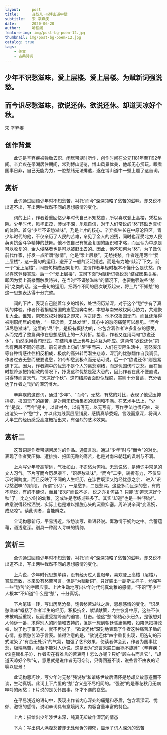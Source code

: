 ```yaml
---
layout:     post
title:      丑奴儿·书博山道中壁
subtitle:   宋 辛弃疾
date:       2020-06-20
author:     听松阁
feature-img: img/post-bg-poem-12.jpg
thumbnail: img/post-bg-poem-12.jpg
catalog: true
tags:
    - 美文
    - 古典诗词
---
```



## 少年不识愁滋味，爱上层楼。爱上层楼。为赋新词强说愁。 
## 而今识尽愁滋味，欲说还休。欲说还休。却道天凉好个秋。

宋 辛弃疾

## 创作背景

　　此词是辛弃疾被弹劾去职、闲居带湖时所作，创作时间在公元1181年至1192年间。辛弃疾在带湖居住期间，常到博山游览，博山风景优美，他却无心赏玩。眼看国事日非，自己无能为力，一腔愁绪无法排遣，遂在博山道中一壁上题了这首词。





## 赏析

　　此词通过回顾少年时不知愁苦，衬托“而今”深深领略了愁苦的滋味，却又说不出道不出，写出两种截然不同的思想感情的变化。

　　词的上片，作者着重回忆少年时代自己不知愁苦，所以喜欢登上高楼，凭栏远眺。少年时代，风华正茂，涉世不深，乐观自信，对于人们常说的“愁”还缺乏真切的体验。首句“少年不识愁滋味”，乃是上片的核心。辛弃疾生长在中原沦陷区。青少年时代的他，不仅亲历了人民的苦难，亲见了金人的凶残，同时也深受北方人民英勇抗金斗争精神的鼓舞。他不仅自己有抗金复国的胆识和才略，而且认为中原是可以收复的，金人侵略者也是可以被赶出去的。因此，他不知何为“愁”，为了效仿前代作家，抒发一点所谓“愁情”，他是“爱上层楼”，无愁找愁。作者连用两个“爱上层楼”，这一叠句的运用，避开了一般的泛泛描述，而是有力地带起了下文。前一个“爱上层楼”，同首句构成因果复句，意谓作者年轻时根本不懂什么是忧愁，所以喜欢登楼赏玩。后一个“爱上层楼”，又同下面“为赋新词强说愁”结成因果关系，即因为爱上高楼而触发诗兴，在当时“不识愁滋味”的情况下，也要勉强说些“愁闷”之类的话。这一叠句的运用，把两个不同的层次联系起来，将上片“不知愁”的这一思想表达得十分完整。

　　词的下片，表现自己随着年岁的增长，处世阅历渐深，对于这个“愁”字有了真切的体验。作者怀着捐躯报国的志愿投奔南宋，本想与南宋政权同心协力，共建恢复大业。谁知，南宋政权对他招之即来，挥之即去，他不仅报国无门，而且还落得被削职闲居的境地，“一腔忠愤，无处发泄”，其心中的愁闷痛楚可以想见。“而今识尽愁滋味”，这里的“尽”字，是极有概括力的，它包含着作者许多复杂的感受，从而完成了整篇词作在思想感情上的一大转折。接着，作者又连用两句“欲说还休”，仍然采用叠句形式，在结构用法上也与上片互为呼应。这两句“欲说还休”包含有两层不同的意思。前句紧承上句的“尽”字而来，人们在实际生活中，喜怒哀乐等各种情感往往相反相成，极度的高兴转而潜生悲凉，深沉的忧愁翻作自我调侃。作者过去无愁而硬要说愁，如今却愁到极点而无话可说。后一个“欲说还休”则是紧连下文。因为，作者胸中的忧愁不是个人的离愁别绪，而是忧国伤时之愁。而在当时投降派把持朝政的情况下，抒发这种忧愁是犯大忌的，因此作者在此不便直说，只得转而言天气，“天凉好个秋”。这句结尾表面形似轻脱，实则十分含蓄，充分表达了作者之“愁”的深沉博大。

　　辛弃疾的这首词，通过“少年”、“而今”，无愁、有愁的对比，表现了他受压抑排挤、报国无门的痛苦，是对南宋统治集团的讽刺和不满。在艺术手法上，“少年”是宾，“而今”是主，以昔衬今，以有写无，以无写有，写作手法也很巧妙，突出渲染一个“愁”字，并以此为线索层层铺展，感情真挚委婉，言浅而意深，将词人大半生的经历感受高度概括出来，有强烈的艺术效果。





## 赏析二

　　这首词是作者带湖闲居时的作品。通篇言愁。通过“少年”时与“而今”的对比，表现了作者受压抑、遭排挤、报国无路的痛苦，也是对南宋朝廷的讽刺与不满。

　　上片写少年登高望远，气壮如山，不识愁为何物。无愁说愁，是诗词中常见的文人习气。下片写而今历尽艰辛，“识尽愁滋味”。“而今”二字，转折有力，不仅显示时间跨度，而且反映了不同的人生经历。在涉世既深又饱经忧患之余， 进入“识尽愁滋味”的阶段。 所谓“识尽”，一是愁多，二是愁深。这些多而且深的愁，有的不能说，有的不便说，而且“识尽”而说不尽， 说之亦复何益？ 只能“却道天凉好个秋”了。比之少时的幼稚，这或许是老练成熟多了。其实“却道”也是一种“强说”。故意说得轻松洒脱，实际上也是难以摆脱心头的沉重抑塞。周济说辛词“变温婉，成悲凉”。读此词者，当能辨之。

　　全词构思新巧，平易浅近。浓愁淡写，重语轻说。寓激情于婉约之中。含蓄蕴藉，语浅意深。别具一种耐人寻味的情韵。





## 赏析三

　　全词通过回顾少年时不知愁苦，衬托“而今”深深领略了愁苦的滋味，却又说不出道不出，写出两种截然不同的思想感情的变化。

　　上片说，少年时代思想单纯，没有经历过人世艰辛，喜欢登上高楼（层楼），赏玩景致，本来没有愁苦可言，但是“为赋新词”，只好装出一副斯文样子，勉强写一些“愁苦”的字眼应景。上片生动地写出少年时代纯真幼稚的感情。“不识”写少年人根本“不知道”什么是“愁”，十分真切。

　　下片笔锋一转，写出历尽沧桑，饱尝愁苦滋味之后，思想感情的变化。“识尽愁滋味”概括了作者半生的经历，积极抗金，献谋献策，力主恢复中原，这些不仅未被朝廷重视，反而遭受投降派的迫害、打击。他这“愁”郁结心头已久，是很想对人倾诉一番，求得别人的同情和支持的，但是一想到朝廷昏庸黑暗，投降派把持政权，说了也于事无补，就不再说了。“欲说还休”深刻地表现了作者这种痛苦矛盾的心情，悲愤愁苦溢于言表。值得注意的是，“欲说还休”四字重复出现，用迭句的形式渲染了“有苦无处诉”的气氛，加强了艺术效果，使读者体会到，作者为国事忧愁，极端痛苦，竟至不能对人诉说，这是因为“恐言未脱口而祸不旋踵”（辛弃疾：《论盗赋札子》），作者实在有难言的苦衷啊！怎么办呢？只好“顾左右而言它”，“却道天凉好个秋”句，意思就是说作者无可奈何，只得回避不谈，说些言不由衷的话聊以应景！

　　此词构思巧妙，写少年时无愁“强说愁”和谙练世故后满怀是愁却又故意避而不谈，生动真切。此词上下片里的“愁”含义是不尽相同的。“强说”的是春花秋月无病呻吟的闲愁；下片说的是关怀国事，怀才不遇的哀愁。

　　在平易浅近的语句中，表现出作者内心深处的痛楚和矛盾，包含着深沉、忧郁、激愤的感情，说明辛词具有意境阔大，内容含量丰富的特色。

　　上片：描绘出少年涉世未深，纯真无知故作深沉的情态

　　下片：写出词人满腹愁苦却无处倾诉的抑郁，显示了词人深沉的愁苦
